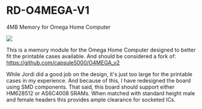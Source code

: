 # RD-O4MEGA-V1
 4MB Memory for Omega Home Computer

<img src="https://github.com/jdgabbard/RD-O4MEGA-V1/raw/main/Photos/O4MEGA_installed.jpg"/>

This is a memory module for the Omega Home Computer designed to better fit the printable cases available.  And should be considered a fork of: https://github.com/capsule5000/O4MEGA_v2

While Jordi did a good job on the design, it's just too large for the printable cases in my experience.  And because of this, I have redesigned the board using SMD components.  That said, this board should support either HM628512 or AS6C4008 SRAMs.  When matched with standard height male and female headers this provides ample clearance for socketed ICs.
